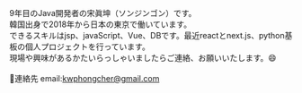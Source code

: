 9年目のJava開発者の宋眞坤（ソンジンゴン）です。<br>
韓国出身で2018年から日本の東京で働いています。<br>
できるスキルはjsp、javaScript、Vue、DBです。最近reactとnext.js、python基板の個人プロジェクトを行っています。<br>
現場や興味があるかたいらっしゃいましたらご連絡、お願いいたします。😄
<br><br>
💬連絡先
email:kwphongcher@gmail.com
<!--
**jingon-song/jingon-song** is a ✨ _special_ ✨ repository because its `README.md` (this file) appears on your GitHub profile.

Here are some ideas to get you started:

- 🔭 I’m currently working on ...
- 🌱 I’m currently learning ...
- 👯 I’m looking to collaborate on ...
- 🤔 I’m looking for help with ...
- 💬 Ask me about ...
- 📫 How to reach me: ...
- 😄 Pronouns: ...
- ⚡ Fun fact: ...
-->
